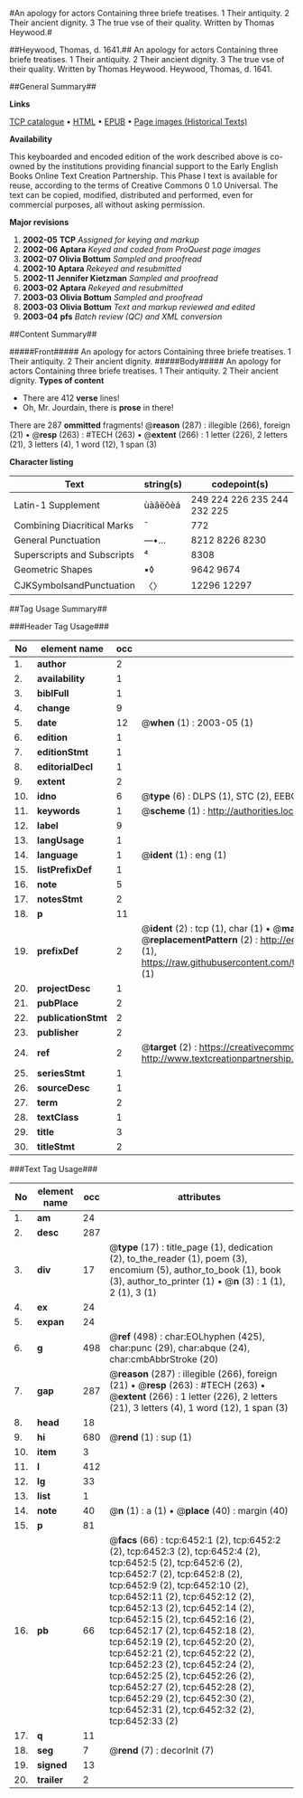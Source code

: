 #An apology for actors Containing three briefe treatises. 1 Their antiquity. 2 Their ancient dignity. 3 The true vse of their quality. Written by Thomas Heywood.#

##Heywood, Thomas, d. 1641.##
An apology for actors Containing three briefe treatises. 1 Their antiquity. 2 Their ancient dignity. 3 The true vse of their quality. Written by Thomas Heywood.
Heywood, Thomas, d. 1641.

##General Summary##

**Links**

[TCP catalogue](http://www.ota.ox.ac.uk/tcp/)  • 
[HTML](http://tei.it.ox.ac.uk/tcp/Texts-HTML/free/A03/A03185.html)  • 
[EPUB](http://tei.it.ox.ac.uk/tcp/Texts-EPUB/free/A03/A03185.epub) • 
[Page images (Historical Texts)](https://data.historicaltexts.jisc.ac.uk/view?pubId=eebo-99841838e&pageId=eebo-99841838e-6452-1)

**Availability**

This keyboarded and encoded edition of the
	       work described above is co-owned by the institutions
	       providing financial support to the Early English Books
	       Online Text Creation Partnership. This Phase I text is
	       available for reuse, according to the terms of Creative
	       Commons 0 1.0 Universal. The text can be copied,
	       modified, distributed and performed, even for
	       commercial purposes, all without asking permission.

**Major revisions**

1. __2002-05__ __TCP__ *Assigned for keying and markup*
1. __2002-06__ __Aptara__ *Keyed and coded from ProQuest page images*
1. __2002-07__ __Olivia Bottum__ *Sampled and proofread*
1. __2002-10__ __Aptara__ *Rekeyed and resubmitted*
1. __2002-11__ __Jennifer Kietzman__ *Sampled and proofread*
1. __2003-02__ __Aptara__ *Rekeyed and resubmitted*
1. __2003-03__ __Olivia Bottum__ *Sampled and proofread*
1. __2003-03__ __Olivia Bottum__ *Text and markup reviewed and edited*
1. __2003-04__ __pfs__ *Batch review (QC) and XML conversion*

##Content Summary##

#####Front#####
An apology for actors Containing three briefe treatises. 1 Their antiquity. 2 Their ancient dignity.
#####Body#####
An apology for actors Containing three briefe treatises. 1 Their antiquity. 2 Their ancient dignity.
**Types of content**

  * There are 412 **verse** lines!
  * Oh, Mr. Jourdain, there is **prose** in there!

There are 287 **ommitted** fragments! 
 @__reason__ (287) : illegible (266), foreign (21)  •  @__resp__ (263) : #TECH (263)  •  @__extent__ (266) : 1 letter (226), 2 letters (21), 3 letters (4), 1 word (12), 1 span (3)

**Character listing**


|Text|string(s)|codepoint(s)|
|---|---|---|
|Latin-1 Supplement|ùàâëôèá|249 224 226 235 244 232 225|
|Combining             Diacritical Marks|̄|772|
|General Punctuation|—•…|8212 8226 8230|
|Superscripts             and Subscripts|⁴|8308|
|Geometric Shapes|▪◊|9642 9674|
|CJKSymbolsandPunctuation|〈〉|12296 12297|

##Tag Usage Summary##

###Header Tag Usage###

|No|element name|occ|attributes|
|---|---|---|---|
|1.|__author__|2||
|2.|__availability__|1||
|3.|__biblFull__|1||
|4.|__change__|9||
|5.|__date__|12| @__when__ (1) : 2003-05 (1)|
|6.|__edition__|1||
|7.|__editionStmt__|1||
|8.|__editorialDecl__|1||
|9.|__extent__|2||
|10.|__idno__|6| @__type__ (6) : DLPS (1), STC (2), EEBO-CITATION (1), PROQUEST (1), VID (1)|
|11.|__keywords__|1| @__scheme__ (1) : http://authorities.loc.gov/ (1)|
|12.|__label__|9||
|13.|__langUsage__|1||
|14.|__language__|1| @__ident__ (1) : eng (1)|
|15.|__listPrefixDef__|1||
|16.|__note__|5||
|17.|__notesStmt__|2||
|18.|__p__|11||
|19.|__prefixDef__|2| @__ident__ (2) : tcp (1), char (1)  •  @__matchPattern__ (2) : ([0-9\-]+):([0-9IVX]+) (1), (.+) (1)  •  @__replacementPattern__ (2) : http://eebo.chadwyck.com/downloadtiff?vid=$1&page=$2 (1), https://raw.githubusercontent.com/textcreationpartnership/Texts/master/tcpchars.xml#$1 (1)|
|20.|__projectDesc__|1||
|21.|__pubPlace__|2||
|22.|__publicationStmt__|2||
|23.|__publisher__|2||
|24.|__ref__|2| @__target__ (2) : https://creativecommons.org/publicdomain/zero/1.0/ (1), http://www.textcreationpartnership.org/docs/. (1)|
|25.|__seriesStmt__|1||
|26.|__sourceDesc__|1||
|27.|__term__|2||
|28.|__textClass__|1||
|29.|__title__|3||
|30.|__titleStmt__|2||


###Text Tag Usage###

|No|element name|occ|attributes|
|---|---|---|---|
|1.|__am__|24||
|2.|__desc__|287||
|3.|__div__|17| @__type__ (17) : title_page (1), dedication (2), to_the_reader (1), poem (3), encomium (5), author_to_book (1), book (3), author_to_printer (1)  •  @__n__ (3) : 1 (1), 2 (1), 3 (1)|
|4.|__ex__|24||
|5.|__expan__|24||
|6.|__g__|498| @__ref__ (498) : char:EOLhyphen (425), char:punc (29), char:abque (24), char:cmbAbbrStroke (20)|
|7.|__gap__|287| @__reason__ (287) : illegible (266), foreign (21)  •  @__resp__ (263) : #TECH (263)  •  @__extent__ (266) : 1 letter (226), 2 letters (21), 3 letters (4), 1 word (12), 1 span (3)|
|8.|__head__|18||
|9.|__hi__|680| @__rend__ (1) : sup (1)|
|10.|__item__|3||
|11.|__l__|412||
|12.|__lg__|33||
|13.|__list__|1||
|14.|__note__|40| @__n__ (1) : a (1)  •  @__place__ (40) : margin (40)|
|15.|__p__|81||
|16.|__pb__|66| @__facs__ (66) : tcp:6452:1 (2), tcp:6452:2 (2), tcp:6452:3 (2), tcp:6452:4 (2), tcp:6452:5 (2), tcp:6452:6 (2), tcp:6452:7 (2), tcp:6452:8 (2), tcp:6452:9 (2), tcp:6452:10 (2), tcp:6452:11 (2), tcp:6452:12 (2), tcp:6452:13 (2), tcp:6452:14 (2), tcp:6452:15 (2), tcp:6452:16 (2), tcp:6452:17 (2), tcp:6452:18 (2), tcp:6452:19 (2), tcp:6452:20 (2), tcp:6452:21 (2), tcp:6452:22 (2), tcp:6452:23 (2), tcp:6452:24 (2), tcp:6452:25 (2), tcp:6452:26 (2), tcp:6452:27 (2), tcp:6452:28 (2), tcp:6452:29 (2), tcp:6452:30 (2), tcp:6452:31 (2), tcp:6452:32 (2), tcp:6452:33 (2)|
|17.|__q__|11||
|18.|__seg__|7| @__rend__ (7) : decorInit (7)|
|19.|__signed__|13||
|20.|__trailer__|2||
